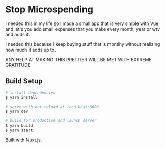 # Stop Microspending

I needed this in my life so I made a small app that is very simple with Vue and let's you add small expenses that you make every month, year or wtv and adds it.

I needed this because I keep buying stuff that is montlhy without realizing how much it adds up to.

ANY HELP AT MAKING THIS PRETTIER WILL BE MET WITH EXTREME GRATITUDE

## Build Setup

```bash
# install dependencies
$ yarn install

# serve with hot reload at localhost:3000
$ yarn dev

# build for production and launch server
$ yarn build
$ yarn start
```

Built with [Nuxt.js](https://github.com/nuxt/nuxt.js).
